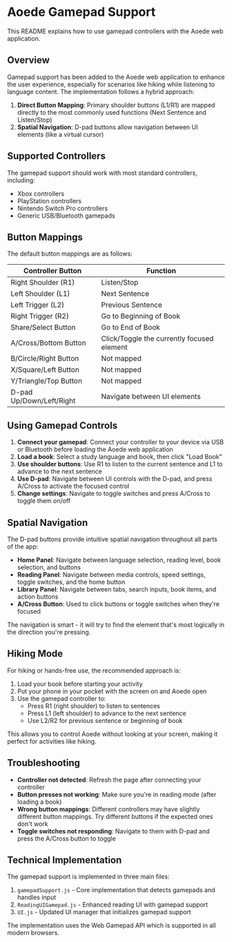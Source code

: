 # Aoede Gamepad Support

This README explains how to use gamepad controllers with the Aoede web application.

## Overview

Gamepad support has been added to the Aoede web application to enhance the user experience, especially for scenarios like hiking while listening to language content. The implementation follows a hybrid approach:

1. **Direct Button Mapping**: Primary shoulder buttons (L1/R1) are mapped directly to the most commonly used functions (Next Sentence and Listen/Stop)
2. **Spatial Navigation**: D-pad buttons allow navigation between UI elements (like a virtual cursor)

## Supported Controllers

The gamepad support should work with most standard controllers, including:

- Xbox controllers
- PlayStation controllers
- Nintendo Switch Pro controllers
- Generic USB/Bluetooth gamepads

## Button Mappings

The default button mappings are as follows:

| Controller Button | Function |
|-------------------|----------|
| Right Shoulder (R1) | Listen/Stop |
| Left Shoulder (L1) | Next Sentence |
| Left Trigger (L2) | Previous Sentence |
| Right Trigger (R2) | Go to Beginning of Book |
| Share/Select Button | Go to End of Book |
| A/Cross/Bottom Button | Click/Toggle the currently focused element |
| B/Circle/Right Button | Not mapped |
| X/Square/Left Button | Not mapped |
| Y/Triangle/Top Button | Not mapped |
| D-pad Up/Down/Left/Right | Navigate between UI elements |

## Using Gamepad Controls

1. **Connect your gamepad**: Connect your controller to your device via USB or Bluetooth before loading the Aoede web application
2. **Load a book**: Select a study language and book, then click "Load Book"
3. **Use shoulder buttons**: Use R1 to listen to the current sentence and L1 to advance to the next sentence
4. **Use D-pad**: Navigate between UI controls with the D-pad, and press A/Cross to activate the focused control
5. **Change settings**: Navigate to toggle switches and press A/Cross to toggle them on/off

## Spatial Navigation

The D-pad buttons provide intuitive spatial navigation throughout all parts of the app:

- **Home Panel**: Navigate between language selection, reading level, book selection, and buttons
- **Reading Panel**: Navigate between media controls, speed settings, toggle switches, and the home button
- **Library Panel**: Navigate between tabs, search inputs, book items, and action buttons
- **A/Cross Button**: Used to click buttons or toggle switches when they're focused

The navigation is smart - it will try to find the element that's most logically in the direction you're pressing.

## Hiking Mode

For hiking or hands-free use, the recommended approach is:

1. Load your book before starting your activity
2. Put your phone in your pocket with the screen on and Aoede open
3. Use the gamepad controller to:
   - Press R1 (right shoulder) to listen to sentences
   - Press L1 (left shoulder) to advance to the next sentence
   - Use L2/R2 for previous sentence or beginning of book

This allows you to control Aoede without looking at your screen, making it perfect for activities like hiking.

## Troubleshooting

- **Controller not detected**: Refresh the page after connecting your controller
- **Button presses not working**: Make sure you're in reading mode (after loading a book)
- **Wrong button mappings**: Different controllers may have slightly different button mappings. Try different buttons if the expected ones don't work
- **Toggle switches not responding**: Navigate to them with D-pad and press the A/Cross button to toggle

## Technical Implementation

The gamepad support is implemented in three main files:

1. `gamepadSupport.js` - Core implementation that detects gamepads and handles input
2. `ReadingUIGamepad.js` - Enhanced reading UI with gamepad support  
3. `UI.js` - Updated UI manager that initializes gamepad support

The implementation uses the Web Gamepad API which is supported in all modern browsers.
